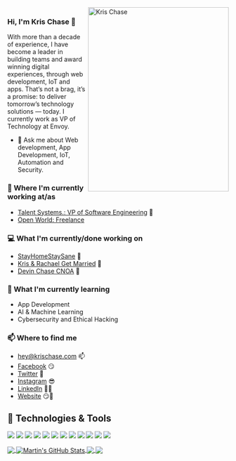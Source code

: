 <img align="right" src="https://i.imgur.com/IS6FQne.jpeg" alt="Kris Chase" width=320px height=420px/>


### Hi, I'm Kris Chase 👋

With more than a decade of experience, I have become a leader in building teams and award winning digital experiences, through web development, IoT and apps. That’s not a brag, it’s a promise: to deliver tomorrow’s technology solutions — today. I currently work as VP of Technology at Envoy. 

- 💬  Ask me about Web development, App Development, IoT, Automation and Security.

### 💼 Where I'm currently working at/as
- [Talent Systems.: VP of Software Engineering](https://talentsystems.com) 💼 
- [Open World: Freelance](https://krischase.com)

### 💻 What I'm currently/done working on
- [StayHomeStaySane](https://stayhomestaysane.com)  🚀
- [Kris & Rachael Get Married](https://krisandrachael.com/)  💍
- [Devin Chase CNOA](https://devinchasecnoa.com/)  👮

### 📖 What I'm currently learning
- App Development
- AI & Machine Learning
- Cybersecurity and Ethical Hacking

### 📫 Where to find me
- [hey@krischase.com](mailto:hey@krischase.com) 📫
- [Facebook](https://facebook.com/mehh.kris) 😏
- [Twitter](https://twitter.com/chaseebadkids) 🐤
- [Instagram](https://instagram.com/imkrischase) 😎
- [LinkedIn](https://www.linkedin.com/in/krisrchase/) 👨💼
- [Website](https://krischase.com) 😏🔗

## 🔧 Technologies & Tools
![](https://img.shields.io/badge/OS-Linux-informational?style=flat&logo=linux&logoColor=white&color=2bbc8a)
![](https://img.shields.io/badge/Editor-VSCode-informational?style=flat&logo=intellij-idea&logoColor=white&color=2bbc8a)
![](https://img.shields.io/badge/Code-PHP-informational?style=flat&logo=python&logoColor=white&color=2bbc8a)
![](https://img.shields.io/badge/Code-JavaScript-informational?style=flat&logo=javascript&logoColor=white&color=2bbc8a)
![](https://img.shields.io/badge/Code-ReactJS-informational?style=flat&logo=react&logoColor=white&color=2bbc8a)
![](https://img.shields.io/badge/Code-Make-informational?style=flat&logo=cmake&logoColor=white&color=2bbc8a)
![](https://img.shields.io/badge/Shell-Bash-informational?style=flat&logo=gnu-bash&logoColor=white&color=2bbc8a)
![](https://img.shields.io/badge/Tools-MySQL-informational?style=flat&logo=mysql&logoColor=white&color=2bbc8a)
![](https://img.shields.io/badge/Tools-Docker-informational?style=flat&logo=docker&logoColor=white&color=2bbc8a)
![](https://img.shields.io/badge/Cloud-Digital_Ocean-informational?style=flat&logo=digitalocean&logoColor=white&color=2bbc8a)
![](https://img.shields.io/badge/Cloud-AWS-informational?style=flat&logo=aws&logoColor=white&color=2bbc8a)
![](https://img.shields.io/badge/Cloud-GCP-informational?style=flat&logo=gcp&logoColor=white&color=2bbc8a)



<a href="https://github.com/mehh/mehh">
  <img align="center" src="https://github-readme-stats.vercel.app/api/top-langs/?username=mehh&hide=java,html&title_color=ffffff&text_color=c9cacc&icon_color=2bbc8a&bg_color=1d1f21" />
</a>
<a href="https://github.com/mehh/mehh">
  <img align="center" src="https://github-readme-stats.vercel.app/api?username=mehh&show_icons=true&line_height=27&count_private=true&title_color=ffffff&text_color=c9cacc&icon_color=2bbc8a&bg_color=1d1f21" alt="Martin's GitHub Stats" />
</a>

<a href="https://github.com/mehh/python-project-blueprint">
  <img align="center" src="https://github-readme-stats.vercel.app/api/pin/?username=mehh&repo=kris_and_rachael_get_married&title_color=ffffff&text_color=c9cacc&icon_color=2bbc8a&bg_color=1d1f21" />
</a>


<a href="https://github.com/mehh/go-project-blueprint">
  <img align="center" src="https://github-readme-stats.vercel.app/api/pin/?username=mehh&repo=Bash-Scripts&title_color=ffffff&text_color=c9cacc&icon_color=2bbc8a&bg_color=1d1f21" />
</a>    


